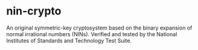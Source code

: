 # nin-crypto
An original symmetric-key cryptosystem based on the binary expansion of normal irrational numbers (NINs). Verified and tested by the National Institutes of Standards and Technology Test Suite.
